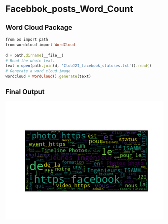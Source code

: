 # Facebbok_posts_Word_Count


## Word Cloud Package 
```ruby
from os import path
from wordcloud import WordCloud

d = path.dirname(__file__)
# Read the whole text.
text = open(path.join(d, 'ClubJ2I_facebook_statuses.txt')).read()
# Generate a word cloud image
wordcloud = WordCloud().generate(text)
```


## Final Output 
![alt text](https://github.com/Rebaiahmed/Facebbok_posts_Word_Count/blob/master/screen.png)
